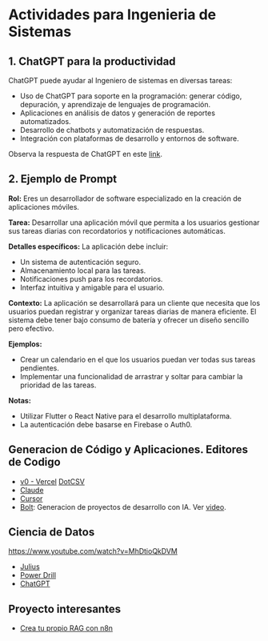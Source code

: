 # Actividades para Ingenieria de Sistemas

## 1. ChatGPT para la productividad
ChatGPT puede ayudar al Ingeniero de sistemas en diversas tareas:
* Uso de ChatGPT para soporte en la programación: generar código, depuración, y aprendizaje de lenguajes de programación.
* Aplicaciones en análisis de datos y generación de reportes automatizados.
* Desarrollo de chatbots y automatización de respuestas.
* Integración con plataformas de desarrollo y entornos de software.

Observa la respuesta de ChatGPT en este [link](https://chatgpt.com/share/66f6419c-9cf4-8005-a8ae-1f802b6e12a4).

## 2. Ejemplo de Prompt
**Rol:** Eres un desarrollador de software especializado en la creación de aplicaciones móviles.

**Tarea:** Desarrollar una aplicación móvil que permita a los usuarios gestionar sus tareas diarias con recordatorios y notificaciones automáticas.

**Detalles específicos:** La aplicación debe incluir:
- Un sistema de autenticación seguro.
- Almacenamiento local para las tareas.
- Notificaciones push para los recordatorios.
- Interfaz intuitiva y amigable para el usuario.

**Contexto:** La aplicación se desarrollará para un cliente que necesita que los usuarios puedan registrar y organizar tareas diarias de manera eficiente. El sistema debe tener bajo consumo de batería y ofrecer un diseño sencillo pero efectivo.

**Ejemplos:**
- Crear un calendario en el que los usuarios puedan ver todas sus tareas pendientes.
- Implementar una funcionalidad de arrastrar y soltar para cambiar la prioridad de las tareas.

**Notas:**
- Utilizar Flutter o React Native para el desarrollo multiplataforma.
- La autenticación debe basarse en Firebase o Auth0.


## Generacion de Código y Aplicaciones. Editores de Codigo
* [v0 - Vercel](https://v0.dev/chat) [DotCSV](https://www.youtube.com/watch?v=yLKyGB8AVSg)
* [Claude](https://claude.ai/)
* [Cursor](https://www.cursor.com/)
* [Bolt](https://bolt.new/): Generacion de proyectos de desarrollo con IA. Ver [video](https://www.youtube.com/watch?v=06sbM5DQrdE).

## Ciencia de Datos
https://www.youtube.com/watch?v=MhDtioQkDVM
* [Julius](https://julius.ai/)
* [Power Drill](https://powerdrill.ai/)
* [ChatGPT](https://chatgpt.com/)

## Proyecto interesantes
* [Crea tu propio RAG con n8n](https://www.youtube.com/watch?v=UeFi5oV9UpY)
